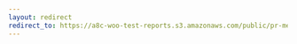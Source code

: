 ```yaml
---
layout: redirect
redirect_to: https://a8c-woo-test-reports.s3.amazonaws.com/public/pr-merge/44594/e2e/index.html
---
```


